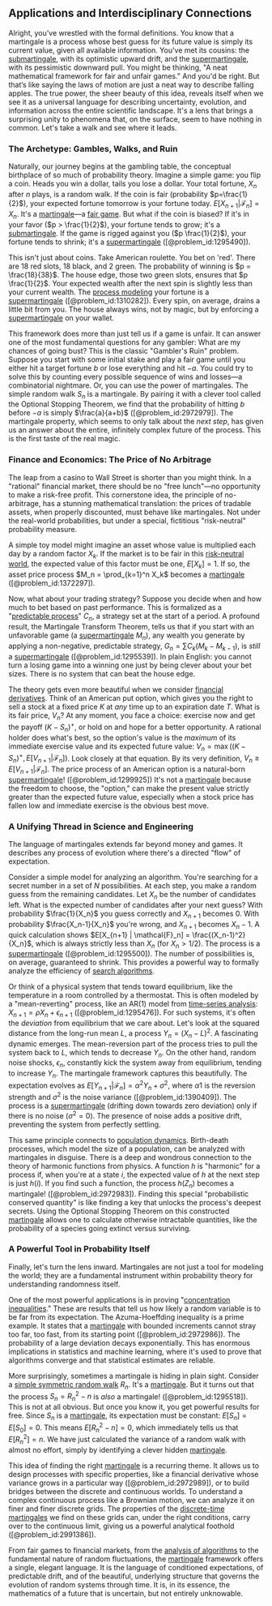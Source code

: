 ## Applications and Interdisciplinary Connections

Alright, you’ve wrestled with the formal definitions. You know that a martingale is a process whose best guess for its future value is simply its current value, given all available information. You've met its cousins: the [submartingale](@article_id:263484), with its optimistic upward drift, and the [supermartingale](@article_id:271010), with its pessimistic downward pull. You might be thinking, "A neat mathematical framework for fair and unfair games." And you'd be right. But that’s like saying the laws of motion are just a neat way to describe falling apples. The true power, the sheer beauty of this idea, reveals itself when we see it as a universal language for describing uncertainty, evolution, and information across the entire scientific landscape. It's a lens that brings a surprising unity to phenomena that, on the surface, seem to have nothing in common. Let's take a walk and see where it leads.

### The Archetype: Gambles, Walks, and Ruin

Naturally, our journey begins at the gambling table, the conceptual birthplace of so much of probability theory. Imagine a simple game: you flip a coin. Heads you win a dollar, tails you lose a dollar. Your total fortune, $X_n$ after $n$ plays, is a random walk. If the coin is fair (probability $p=\frac{1}{2}$), your expected fortune tomorrow is your fortune today. $E[X_{n+1} | \mathcal{F}_n] = X_n$. It's a [martingale](@article_id:145542)—a [fair game](@article_id:260633). But what if the coin is biased? If it's in your favor ($p > \frac{1}{2}$), your fortune tends to grow; it's a [submartingale](@article_id:263484). If the game is rigged against you ($p  \frac{1}{2}$), your fortune tends to shrink; it's a [supermartingale](@article_id:271010) ([@problem_id:1295490]).

This isn't just about coins. Take American roulette. You bet on 'red'. There are 18 red slots, 18 black, and 2 green. The probability of winning is $p = \frac{18}{38}$. The house edge, those two green slots, ensures that $p  \frac{1}{2}$. Your expected wealth after the next spin is slightly less than your current wealth. The [process modeling](@article_id:183063) your fortune is a [supermartingale](@article_id:271010) ([@problem_id:1310282]). Every spin, on average, drains a little bit from you. The house always wins, not by magic, but by enforcing a [supermartingale](@article_id:271010) on your wallet.

This framework does more than just tell us if a game is unfair. It can answer one of the most fundamental questions for any gambler: What are my chances of going bust? This is the classic "Gambler's Ruin" problem. Suppose you start with some initial stake and play a fair game until you either hit a target fortune $b$ or lose everything and hit $-a$. You could try to solve this by counting every possible sequence of wins and losses—a combinatorial nightmare. Or, you can use the power of martingales. The simple random walk $S_n$ is a martingale. By pairing it with a clever tool called the Optional Stopping Theorem, we find that the probability of hitting $b$ before $-a$ is simply $\frac{a}{a+b}$ ([@problem_id:2972979]). The martingale property, which seems to only talk about the *next step*, has given us an answer about the entire, infinitely complex future of the process. This is the first taste of the real magic.

### Finance and Economics: The Price of No Arbitrage

The leap from a casino to Wall Street is shorter than you might think. In a "rational" financial market, there should be no "free lunch"—no opportunity to make a risk-free profit. This cornerstone idea, the principle of no-arbitrage, has a stunning mathematical translation: the prices of tradable assets, when properly discounted, must behave like martingales. Not under the real-world probabilities, but under a special, fictitious "risk-neutral" probability measure.

A simple toy model might imagine an asset whose value is multiplied each day by a random factor $X_k$. If the market is to be fair in this [risk-neutral world](@article_id:147025), the expected value of this factor must be one, $E[X_k]=1$. If so, the asset price process $M_n = \prod_{k=1}^n X_k$ becomes a [martingale](@article_id:145542) ([@problem_id:1372297]).

Now, what about your trading strategy? Suppose you decide when and how much to bet based on past performance. This is formalized as a "[predictable process](@article_id:273766)" $C_n$, a strategy set at the start of a period. A profound result, the Martingale Transform Theorem, tells us that if you start with an unfavorable game (a [supermartingale](@article_id:271010) $M_n$), any wealth you generate by applying a non-negative, predictable strategy, $G_n = \sum C_k(M_k - M_{k-1})$, is *still* a [supermartingale](@article_id:271010) ([@problem_id:1295539]). In plain English: you cannot turn a losing game into a winning one just by being clever about your bet sizes. There is no system that can beat the house edge.

The theory gets even more beautiful when we consider [financial derivatives](@article_id:636543). Think of an American put option, which gives you the right to sell a stock at a fixed price $K$ at *any* time up to an expiration date $T$. What is its fair price, $V_n$? At any moment, you face a choice: exercise now and get the payoff $(K-S_n)^+$, or hold on and hope for a better opportunity. A rational holder does what's best, so the option's value is the *maximum* of its immediate exercise value and its expected future value: $V_n = \max((K - S_n)^+, E[V_{n+1} | \mathcal{F}_n])$. Look closely at that equation. By its very definition, $V_n \geq E[V_{n+1} | \mathcal{F}_n]$. The price process of an American option is a natural-born [supermartingale](@article_id:271010)! ([@problem_id:1299925]) It's not a [martingale](@article_id:145542) because the freedom to choose, the "option," can make the present value strictly greater than the expected future value, especially when a stock price has fallen low and immediate exercise is the obvious best move.

### A Unifying Thread in Science and Engineering

The language of martingales extends far beyond money and games. It describes any process of evolution where there's a directed "flow" of expectation.

Consider a simple model for analyzing an algorithm. You're searching for a secret number in a set of $N$ possibilities. At each step, you make a random guess from the remaining candidates. Let $X_n$ be the number of candidates left. What is the expected number of candidates after your next guess? With probability $\frac{1}{X_n}$ you guess correctly and $X_{n+1}$ becomes 0. With probability $\frac{X_n-1}{X_n}$ you're wrong, and $X_{n+1}$ becomes $X_n-1$. A quick calculation shows $E[X_{n+1} | \mathcal{F}_n] = \frac{(X_n-1)^2}{X_n}$, which is always strictly less than $X_n$ (for $X_n > 1/2$). The process is a [supermartingale](@article_id:271010) ([@problem_id:1295500]). The number of possibilities is, on average, guaranteed to shrink. This provides a powerful way to formally analyze the efficiency of [search algorithms](@article_id:202833).

Or think of a physical system that tends toward equilibrium, like the temperature in a room controlled by a thermostat. This is often modeled by a "mean-reverting" process, like an AR(1) model from [time-series analysis](@article_id:178436): $X_{n+1} = \rho X_n + \epsilon_{n+1}$ ([@problem_id:1295476]). For such systems, it's often the *deviation* from equilibrium that we care about. Let's look at the squared distance from the long-run mean $L$, a process $Y_n = (X_n - L)^2$. A fascinating dynamic emerges. The mean-reversion part of the process tries to pull the system back to $L$, which tends to decrease $Y_n$. On the other hand, random noise shocks, $\epsilon_n$, constantly kick the system away from equilibrium, tending to increase $Y_n$. The martingale framework captures this beautifully. The expectation evolves as $E[Y_{n+1} | \mathcal{F}_n] = \alpha^2 Y_n + \sigma^2$, where $\alpha  1$ is the reversion strength and $\sigma^2$ is the noise variance ([@problem_id:1390409]). The process is a [supermartingale](@article_id:271010) (drifting down towards zero deviation) only if there is no noise ($\sigma^2=0$). The presence of noise adds a positive drift, preventing the system from perfectly settling.

This same principle connects to [population dynamics](@article_id:135858). Birth-death processes, which model the size of a population, can be analyzed with martingales in disguise. There is a deep and wondrous connection to the theory of harmonic functions from physics. A function $h$ is "harmonic" for a process if, when you're at a state $i$, the expected value of $h$ at the next step is just $h(i)$. If you find such a function, the process $h(Z_n)$ becomes a martingale! ([@problem_id:2972983]). Finding this special "probabilistic conserved quantity" is like finding a key that unlocks the process's deepest secrets. Using the Optional Stopping Theorem on this constructed [martingale](@article_id:145542) allows one to calculate otherwise intractable quantities, like the probability of a species going extinct versus surviving.

### A Powerful Tool in Probability Itself

Finally, let's turn the lens inward. Martingales are not just a tool for modeling the world; they are a fundamental instrument within probability theory for understanding randomness itself.

One of the most powerful applications is in proving "[concentration inequalities](@article_id:262886)." These are results that tell us how likely a random variable is to be far from its expectation. The Azuma-Hoeffding inequality is a prime example. It states that a [martingale](@article_id:145542) with bounded increments cannot stray too far, too fast, from its starting point ([@problem_id:2972986]). The probability of a large deviation decays exponentially. This has enormous implications in statistics and machine learning, where it's used to prove that algorithms converge and that statistical estimates are reliable.

More surprisingly, sometimes a martingale is hiding in plain sight. Consider a [simple symmetric random walk](@article_id:276255) $R_n$. It's a [martingale](@article_id:145542). But it turns out that the process $S_n = R_n^2 - n$ is *also* a martingale! ([@problem_id:1295518]). This is not at all obvious. But once you know it, you get powerful results for free. Since $S_n$ is a [martingale](@article_id:145542), its expectation must be constant: $E[S_n] = E[S_0] = 0$. This means $E[R_n^2 - n] = 0$, which immediately tells us that $E[R_n^2] = n$. We have just calculated the variance of a random walk with almost no effort, simply by identifying a clever hidden [martingale](@article_id:145542).

This idea of finding the right [martingale](@article_id:145542) is a recurring theme. It allows us to design processes with specific properties, like a financial derivative whose variance grows in a particular way ([@problem_id:2972989]), or to build bridges between the discrete and continuous worlds. To understand a complex continuous process like a Brownian motion, we can analyze it on finer and finer discrete grids. The properties of the [discrete-time martingales](@article_id:635916) we find on these grids can, under the right conditions, carry over to the continuous limit, giving us a powerful analytical foothold ([@problem_id:2991386]).

From fair games to financial markets, from the [analysis of algorithms](@article_id:263734) to the fundamental nature of random fluctuations, the [martingale](@article_id:145542) framework offers a single, elegant language. It is the language of conditioned expectations, of predictable drift, and of the beautiful, underlying structure that governs the evolution of random systems through time. It is, in its essence, the mathematics of a future that is uncertain, but not entirely unknowable.